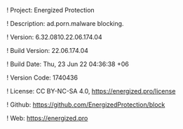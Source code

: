 ! Project: Energized Protection

! Description: ad.porn.malware blocking.

! Version: 6.32.0810.22.06.174.04

! Build Version: 22.06.174.04

! Build Date: Thu, 23 Jun 22 04:36:38 +06

! Version Code: 1740436

! License: CC BY-NC-SA 4.0, https://energized.pro/license

! Github: https://github.com/EnergizedProtection/block

! Web: https://energized.pro
